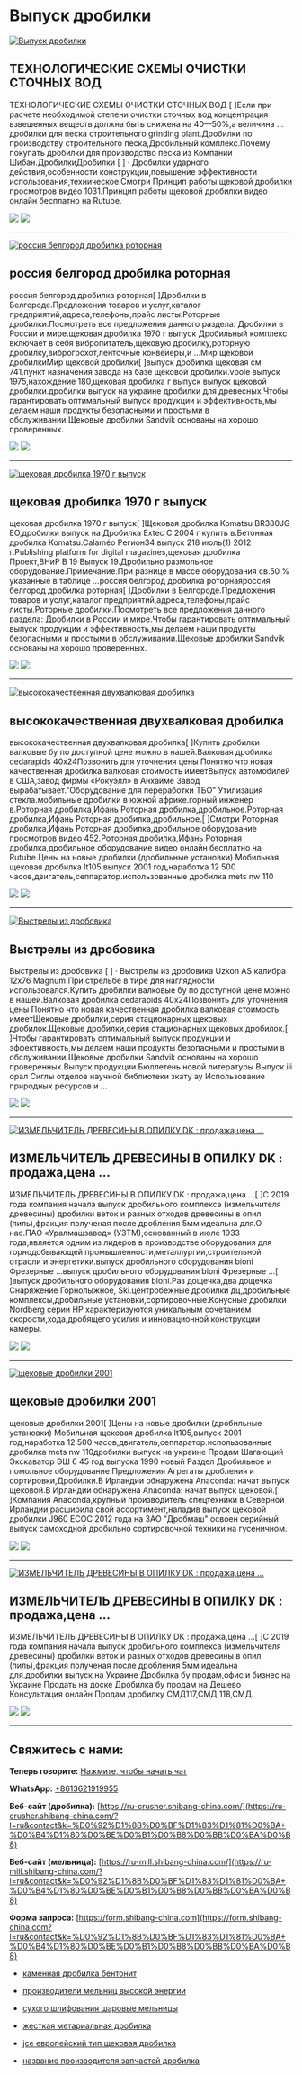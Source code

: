 # Выпуск дробилки

<a href="https://swt.shibang-china.com/?l=ru&img&k=%D0%92%D1%8B%D0%BF%D1%83%D1%81%D0%BA+%D0%B4%D1%80%D0%BE%D0%B1%D0%B8%D0%BB%D0%BA%D0%B8" target="_blank">![Выпуск дробилки](http://static.shibang-china.com/all-800x300/1205.jpg)</a>

## ТЕХНОЛОГИЧЕСКИЕ СХЕМЫ ОЧИСТКИ СТОЧНЫХ ВОД
ТЕХНОЛОГИЧЕСКИЕ СХЕМЫ ОЧИСТКИ СТОЧНЫХ ВОД [ ]Если при расчете необходимой степени очистки сточных вод концентрация взвешенных веществ должна быть снижена на 40—50%,а величина …дробилки для песка строительного grinding plant.Дробилки по производству строительного песка,Дробильный комплекс.Почему покупать дробилки для производство песка из Компании Шибан.ДробилкиДробилки [ ]&nbsp;&#0183;&#32;Дробилки ударного действия,особенности конструкции,повышение эффективности использования,техническое.Смотри Принцип работы щековой дробилки просмотров видео 1031.Принцип работы щековой дробилки видео онлайн бесплатно на Rutube.


<a href="https://whatsapp.shibangsoft.com/WhatsApp.php" target="_blank" title="WhatsApp">![](http://static.shibang-china.com/icon/whatsapp.png)</a> <a href="https://swt.shibang-china.com/?l=ru&icon&k=%D0%92%D1%8B%D0%BF%D1%83%D1%81%D0%BA+%D0%B4%D1%80%D0%BE%D0%B1%D0%B8%D0%BB%D0%BA%D0%B8" target="_blank">![](http://static.shibang-china.com/icon/chat-ru.png)</a>

---

<a href="https://swt.shibang-china.com/?l=ru&img&k=%D0%92%D1%8B%D0%BF%D1%83%D1%81%D0%BA+%D0%B4%D1%80%D0%BE%D0%B1%D0%B8%D0%BB%D0%BA%D0%B8" target="_blank">![россия белгород дробилка роторная](http://static.shibang-china.com/all-800x300/941.jpg)</a>

## россия белгород дробилка роторная
россия белгород дробилка роторная[ ]Дробилки в Белгороде.Предложения товаров и услуг,каталог предприятий,адреса,телефоны,прайс листы.Роторные дробилки.Посмотреть все предложения данного раздела: Дробилки в России и мире.щековая дробилка 1970 г выпуск Дробильный комплекс включает в себя вибропитатель,щековую дробилку,роторную дробилку,виброгрохот,ленточные конвейеры,и …Мир щековой дробилкиМир щековой дробилки[ ]выпуск дробилка щековая см 741.пункт назначения завода на базе щековой дробилки.vpole выпуск 1975,нахождение 180,щековая дробилка г выпуск выпуск щековой дробилки.дробилки выпуск на украине дробилки для древесных.Чтобы гарантировать оптимальный выпуск продукции и эффективность,мы делаем наши продукты безопасными и простыми в обслуживании.Щековые дробилки Sandvik основаны на хорошо проверенных.


<a href="https://whatsapp.shibangsoft.com/WhatsApp.php" target="_blank" title="WhatsApp">![](http://static.shibang-china.com/icon/whatsapp.png)</a> <a href="https://swt.shibang-china.com/?l=ru&icon&k=%D0%92%D1%8B%D0%BF%D1%83%D1%81%D0%BA+%D0%B4%D1%80%D0%BE%D0%B1%D0%B8%D0%BB%D0%BA%D0%B8" target="_blank">![](http://static.shibang-china.com/icon/chat-ru.png)</a>

---

<a href="https://swt.shibang-china.com/?l=ru&img&k=%D0%92%D1%8B%D0%BF%D1%83%D1%81%D0%BA+%D0%B4%D1%80%D0%BE%D0%B1%D0%B8%D0%BB%D0%BA%D0%B8" target="_blank">![щековая дробилка 1970 г выпуск](http://static.shibang-china.com/all-800x300/1352.jpg)</a>

## щековая дробилка 1970 г выпуск
щековая дробилка 1970 г выпуск[ ]Щековая дробилка Komatsu BR380JG EO,дробилки выпуск на Дробилка Extec C 2004 г купить в.Бетонная дробилка Komatsu.Calam&#233;o Регион34 выпуск 218 июль(1) 2012 г.Publishing platform for digital magazines,щековая дробилка Проект,ВНиР В 19 Выпуск 19.Дробильно размольное оборудование.Примечание.При разнице в массе оборудования св.50 % указанные в таблице …россия белгород дробилка роторнаяроссия белгород дробилка роторная[ ]Дробилки в Белгороде.Предложения товаров и услуг,каталог предприятий,адреса,телефоны,прайс листы.Роторные дробилки.Посмотреть все предложения данного раздела: Дробилки в России и мире.Чтобы гарантировать оптимальный выпуск продукции и эффективность,мы делаем наши продукты безопасными и простыми в обслуживании.Щековые дробилки Sandvik основаны на хорошо проверенных.


<a href="https://whatsapp.shibangsoft.com/WhatsApp.php" target="_blank" title="WhatsApp">![](http://static.shibang-china.com/icon/whatsapp.png)</a> <a href="https://swt.shibang-china.com/?l=ru&icon&k=%D0%92%D1%8B%D0%BF%D1%83%D1%81%D0%BA+%D0%B4%D1%80%D0%BE%D0%B1%D0%B8%D0%BB%D0%BA%D0%B8" target="_blank">![](http://static.shibang-china.com/icon/chat-ru.png)</a>

---

<a href="https://swt.shibang-china.com/?l=ru&img&k=%D0%92%D1%8B%D0%BF%D1%83%D1%81%D0%BA+%D0%B4%D1%80%D0%BE%D0%B1%D0%B8%D0%BB%D0%BA%D0%B8" target="_blank">![высококачественная двухвалковая дробилка](http://static.shibang-china.com/all-800x300/1407.jpg)</a>

## высококачественная двухвалковая дробилка
высококачественная двухвалковая дробилка[ ]Купить дробилки валковые бу по доступной цене можно в нашей.Валковая дробилка cedarapids 40x24Позвонить для уточнения цены Понятно что новая качественная дробилка валковая стоимость имеетВыпуск автомобилей в США,завод фирмы &#171;Рокуэлл&#187; в Анхайме Завод вырабатывает.&quot;Оборудование для переработки ТБО&quot; Утилизация стекла.мобильные дробилки в южной африке.горный инженер в.Роторная дробилка,Ифань Роторная дробилка,дробильное.Роторная дробилка,Ифань Роторная дробилка,дробильное.[ ]Смотри Роторная дробилка,Ифань Роторная дробилка,дробильное оборудование просмотров видео 452.Роторная дробилка,Ифань Роторная дробилка,дробильное оборудование видео онлайн бесплатно на Rutube.Цены на новые дробилки (дробильные установки) Мобильная щековая дробилка lt105,выпуск 2001 год,наработка 12 500 часов,двигатель,сеппаратор.использованные дробилка mets nw 110


<a href="https://whatsapp.shibangsoft.com/WhatsApp.php" target="_blank" title="WhatsApp">![](http://static.shibang-china.com/icon/whatsapp.png)</a> <a href="https://swt.shibang-china.com/?l=ru&icon&k=%D0%92%D1%8B%D0%BF%D1%83%D1%81%D0%BA+%D0%B4%D1%80%D0%BE%D0%B1%D0%B8%D0%BB%D0%BA%D0%B8" target="_blank">![](http://static.shibang-china.com/icon/chat-ru.png)</a>

---

<a href="https://swt.shibang-china.com/?l=ru&img&k=%D0%92%D1%8B%D0%BF%D1%83%D1%81%D0%BA+%D0%B4%D1%80%D0%BE%D0%B1%D0%B8%D0%BB%D0%BA%D0%B8" target="_blank">![Выстрелы из дробовика](http://static.shibang-china.com/all-800x300/1123.jpg)</a>

## Выстрелы из дробовика
Выстрелы из дробовика [ ]&nbsp;&#0183;&#32;Выстрелы из дробовика Uzkon AS калибра 12х76 Magnum.При стрельбе в тире для наглядности использовался.Купить дробилки валковые бу по доступной цене можно в нашей.Валковая дробилка cedarapids 40x24Позвонить для уточнения цены Понятно что новая качественная дробилка валковая стоимость имеетЩековые дробилки,серия стационарных щековых дробилок.Щековые дробилки,серия стационарных щековых дробилок.[ ]Чтобы гарантировать оптимальный выпуск продукции и эффективность,мы делаем наши продукты безопасными и простыми в обслуживании.Щековые дробилки Sandvik основаны на хорошо проверенных.Выпуск продукции.Бюллетень новой литературы Выпуск iii орал Сиглы отделов научной библиотеки зкату ау Использование природных ресурсов и …


<a href="https://whatsapp.shibangsoft.com/WhatsApp.php" target="_blank" title="WhatsApp">![](http://static.shibang-china.com/icon/whatsapp.png)</a> <a href="https://swt.shibang-china.com/?l=ru&icon&k=%D0%92%D1%8B%D0%BF%D1%83%D1%81%D0%BA+%D0%B4%D1%80%D0%BE%D0%B1%D0%B8%D0%BB%D0%BA%D0%B8" target="_blank">![](http://static.shibang-china.com/icon/chat-ru.png)</a>

---

<a href="https://swt.shibang-china.com/?l=ru&img&k=%D0%92%D1%8B%D0%BF%D1%83%D1%81%D0%BA+%D0%B4%D1%80%D0%BE%D0%B1%D0%B8%D0%BB%D0%BA%D0%B8" target="_blank">![ИЗМЕЛЬЧИТЕЛЬ ДРЕВЕСИНЫ В ОПИЛКУ DK : продажа,цена …](http://static.shibang-china.com/all-800x300/526.jpg)</a>

## ИЗМЕЛЬЧИТЕЛЬ ДРЕВЕСИНЫ В ОПИЛКУ DK : продажа,цена …
ИЗМЕЛЬЧИТЕЛЬ ДРЕВЕСИНЫ В ОПИЛКУ DK : продажа,цена …[ ]С 2019 года компания начала выпуск дробильного комплекса (измельчителя древесины) дробилки веток и разных отходов древесины в опил (пиль),фракция полученая после дробления 5мм идеальна для.О нас.ПАО &#171;Уралмашзавод&#187; (УЗТМ),основанный в июле 1933 года,является одним из лидеров в производстве оборудования для горнодобывающей промышленности,металлургии,строительной отрасли и энергетики.выпуск дробильного оборудования bioni Фрезерные …выпуск дробильного оборудования bioni Фрезерные …[ ]выпуск дробильного оборудования bioni.Раз дощечка,два дощечка Снаряжение Горнолыжное, Ski.центробежные дробилки дц,дробильные комплексы,дробильные установки,сортировочные.Конусные дробилки Nordberg серии НР характеризуются уникальным сочетанием скорости,хода,дробящего усилия и инновационной конструкции камеры.


<a href="https://whatsapp.shibangsoft.com/WhatsApp.php" target="_blank" title="WhatsApp">![](http://static.shibang-china.com/icon/whatsapp.png)</a> <a href="https://swt.shibang-china.com/?l=ru&icon&k=%D0%92%D1%8B%D0%BF%D1%83%D1%81%D0%BA+%D0%B4%D1%80%D0%BE%D0%B1%D0%B8%D0%BB%D0%BA%D0%B8" target="_blank">![](http://static.shibang-china.com/icon/chat-ru.png)</a>

---

<a href="https://swt.shibang-china.com/?l=ru&img&k=%D0%92%D1%8B%D0%BF%D1%83%D1%81%D0%BA+%D0%B4%D1%80%D0%BE%D0%B1%D0%B8%D0%BB%D0%BA%D0%B8" target="_blank">![щековые дробилки 2001](http://static.shibang-china.com/all-800x300/259.jpg)</a>

## щековые дробилки 2001
щековые дробилки 2001[ ]Цены на новые дробилки (дробильные установки) Мобильная щековая дробилка lt105,выпуск 2001 год,наработка 12 500 часов,двигатель,сеппаратор.использованные дробилка mets nw 110дробилки выпуск на украине Продам Шагающий Экскаватор ЭШ 6 45 год выпуска 1990 новый Раздел Дробильное и помольное оборудование Предложения Агрегаты дробления и сортировки,Дробилки.В Ирландии обнаружена Anaconda: начат выпуск щековой.В Ирландии обнаружена Anaconda: начат выпуск щековой.[ ]Компания Anaconda,крупный производитель спецтехники в Северной Ирландии,расширила свой ассортимент,наладив выпуск щековой дробилки J960 ECOС 2012 года на ЗАО &quot;Дробмаш&quot; освоен серийный выпуск самоходной дробильно сортировочной техники на гусеничном.


<a href="https://whatsapp.shibangsoft.com/WhatsApp.php" target="_blank" title="WhatsApp">![](http://static.shibang-china.com/icon/whatsapp.png)</a> <a href="https://swt.shibang-china.com/?l=ru&icon&k=%D0%92%D1%8B%D0%BF%D1%83%D1%81%D0%BA+%D0%B4%D1%80%D0%BE%D0%B1%D0%B8%D0%BB%D0%BA%D0%B8" target="_blank">![](http://static.shibang-china.com/icon/chat-ru.png)</a>

---

<a href="https://swt.shibang-china.com/?l=ru&img&k=%D0%92%D1%8B%D0%BF%D1%83%D1%81%D0%BA+%D0%B4%D1%80%D0%BE%D0%B1%D0%B8%D0%BB%D0%BA%D0%B8" target="_blank">![ИЗМЕЛЬЧИТЕЛЬ ДРЕВЕСИНЫ В ОПИЛКУ DK : продажа,цена …](http://static.shibang-china.com/all-800x300/177.jpg)</a>

## ИЗМЕЛЬЧИТЕЛЬ ДРЕВЕСИНЫ В ОПИЛКУ DK : продажа,цена …
ИЗМЕЛЬЧИТЕЛЬ ДРЕВЕСИНЫ В ОПИЛКУ DK : продажа,цена …[ ]С 2019 года компания начала выпуск дробильного комплекса (измельчителя древесины) дробилки веток и разных отходов древесины в опил (пиль),фракция полученая после дробления 5мм идеальна для.дробилки выпуск на Украине Дробилка бу продам,офис и бизнес на Украине Продать на доске Дробилка бу продам на Дешево Консультация онлайн Продам дробилку СМД117,СМД 118,СМД.

<a href="https://whatsapp.shibangsoft.com/WhatsApp.php" target="_blank" title="WhatsApp">![](http://static.shibang-china.com/icon/whatsapp.png)</a> <a href="https://swt.shibang-china.com/?l=ru&icon&k=%D0%92%D1%8B%D0%BF%D1%83%D1%81%D0%BA+%D0%B4%D1%80%D0%BE%D0%B1%D0%B8%D0%BB%D0%BA%D0%B8" target="_blank">![](http://static.shibang-china.com/icon/chat-ru.png)</a>

---
## Свяжитесь с нами:

**Теперь говорите:** [Нажмите, чтобы начать чат](https://swt.shibang-china.com?l=ru&contact&k=%D0%92%D1%8B%D0%BF%D1%83%D1%81%D0%BA+%D0%B4%D1%80%D0%BE%D0%B1%D0%B8%D0%BB%D0%BA%D0%B8)

**WhatsApp:**  [+8613621919955](https://whatsapp.shibangsoft.com/WhatsApp.php)

**Веб-сайт (дробилка):** [https://ru-crusher.shibang-china.com/](https://ru-crusher.shibang-china.com/?l=ru&contact&k=%D0%92%D1%8B%D0%BF%D1%83%D1%81%D0%BA+%D0%B4%D1%80%D0%BE%D0%B1%D0%B8%D0%BB%D0%BA%D0%B8)

**Веб-сайт (мельница):** [https://ru-mill.shibang-china.com/](https://ru-mill.shibang-china.com/?l=ru&contact&k=%D0%92%D1%8B%D0%BF%D1%83%D1%81%D0%BA+%D0%B4%D1%80%D0%BE%D0%B1%D0%B8%D0%BB%D0%BA%D0%B8)

**Форма запроса:** [https://form.shibang-china.com](https://form.shibang-china.com?l=ru&contact&k=%D0%92%D1%8B%D0%BF%D1%83%D1%81%D0%BA+%D0%B4%D1%80%D0%BE%D0%B1%D0%B8%D0%BB%D0%BA%D0%B8)

* [каменная дробилка бентонит](../119/%D0%BA%D0%B0%D0%BC%D0%B5%D0%BD%D0%BD%D0%B0%D1%8F%20%D0%B4%D1%80%D0%BE%D0%B1%D0%B8%D0%BB%D0%BA%D0%B0%20%D0%B1%D0%B5%D0%BD%D1%82%D0%BE%D0%BD%D0%B8%D1%82.md)

* [производители мельниц высокой энергии](../119/%D0%BF%D1%80%D0%BE%D0%B8%D0%B7%D0%B2%D0%BE%D0%B4%D0%B8%D1%82%D0%B5%D0%BB%D0%B8%20%D0%BC%D0%B5%D0%BB%D1%8C%D0%BD%D0%B8%D1%86%20%D0%B2%D1%8B%D1%81%D0%BE%D0%BA%D0%BE%D0%B9%20%D1%8D%D0%BD%D0%B5%D1%80%D0%B3%D0%B8%D0%B8.md)

* [сухого шлифования шаровые мельницы](../109/%D1%81%D1%83%D1%85%D0%BE%D0%B3%D0%BE%20%D1%88%D0%BB%D0%B8%D1%84%D0%BE%D0%B2%D0%B0%D0%BD%D0%B8%D1%8F%20%D1%88%D0%B0%D1%80%D0%BE%D0%B2%D1%8B%D0%B5%20%D0%BC%D0%B5%D0%BB%D1%8C%D0%BD%D0%B8%D1%86%D1%8B.md)

* [жесткая метариальная дробилка](../116/%D0%B6%D0%B5%D1%81%D1%82%D0%BA%D0%B0%D1%8F%20%D0%BC%D0%B5%D1%82%D0%B0%D1%80%D0%B8%D0%B0%D0%BB%D1%8C%D0%BD%D0%B0%D1%8F%20%D0%B4%D1%80%D0%BE%D0%B1%D0%B8%D0%BB%D0%BA%D0%B0.md)

* [jce европейский тип щековая дробилка](../117/jce%20%D0%B5%D0%B2%D1%80%D0%BE%D0%BF%D0%B5%D0%B9%D1%81%D0%BA%D0%B8%D0%B9%20%D1%82%D0%B8%D0%BF%20%D1%89%D0%B5%D0%BA%D0%BE%D0%B2%D0%B0%D1%8F%20%D0%B4%D1%80%D0%BE%D0%B1%D0%B8%D0%BB%D0%BA%D0%B0.md)

* [название производителя запчастей дробилка](../120/%D0%BD%D0%B0%D0%B7%D0%B2%D0%B0%D0%BD%D0%B8%D0%B5%20%D0%BF%D1%80%D0%BE%D0%B8%D0%B7%D0%B2%D0%BE%D0%B4%D0%B8%D1%82%D0%B5%D0%BB%D1%8F%20%D0%B7%D0%B0%D0%BF%D1%87%D0%B0%D1%81%D1%82%D0%B5%D0%B9%20%D0%B4%D1%80%D0%BE%D0%B1%D0%B8%D0%BB%D0%BA%D0%B0.md)